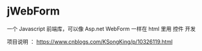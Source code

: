 # jWebForm
一个 Javascript 前端库，可以像 Asp.net WebForm 一样在 html 里用 控件 开发

项目说明 ：     https://www.cnblogs.com/KSongKing/p/10326119.html








